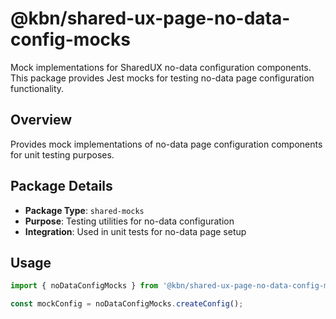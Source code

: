 # @kbn/shared-ux-page-no-data-config-mocks

Mock implementations for SharedUX no-data configuration components. This package provides Jest mocks for testing no-data page configuration functionality.

## Overview

Provides mock implementations of no-data page configuration components for unit testing purposes.

## Package Details

- **Package Type**: `shared-mocks`
- **Purpose**: Testing utilities for no-data configuration
- **Integration**: Used in unit tests for no-data page setup

## Usage

```typescript
import { noDataConfigMocks } from '@kbn/shared-ux-page-no-data-config-mocks';

const mockConfig = noDataConfigMocks.createConfig();
```
